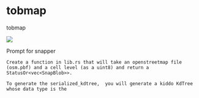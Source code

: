 # tobmap
tobmap

![](png.png)

Prompt for snapper
```
Create a function in lib.rs that will take an openstreetmap file (osm.pbf) and a cell level (as a uint8) and return a StatusOr<vec<SnapBlob>>.

To generate the serialized_kdtree,  you will generate a kiddo KdTree whose data type is the 
```

